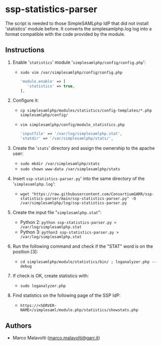 # ssp-statistics-parser
The script is needed to those SimpleSAMLphp IdP that did not install 'statistics' module before. It converts the simplesamlphp.log log into a format compatible with the code provided by the module.

## Instructions

1. Enable '`statistics`' module '`simplesamlphp/config/config.php`':
   * `sudo vim /var/simplesamlphp/config/config.php`
   
     ```php
     'module.enable' => [
        'statistics' => true,
     ],
     ```

2. Configure it:
   * `cp simplesamlphp/modules/statistics/config-templates/*.php simplesamlphp/config/`
   * `vim simplesamlphp/config/module_statistics.php`
   
     ```php
     'inputfile' => '/var/log/simplesamlphp.stat',
     'statdir' => '/var/simplesamlphp/stats/',
     ```

3. Create the '`stats`' directory and assign the ownership to the apache user:
   * `sudo mkdir /var/simplesamlphp/stats`
   * `sudo chown www-data /var/simplesamlphp/stats`
   
4. Insert `ssp-statistics-parser.py`' into the same directory of the '`simplesamlphp.log`':
   * `wget "https://raw.githubusercontent.com/ConsortiumGARR/ssp-statistics-parser/main/ssp-statistics-parser.py" -O /var/simplesamlphp/log/ssp-statistics-parser.py`

5. Create the input file "`simplesamlphp.stat`":
   * Python 2: `python ssp-statistics-parser.py > /var/log/simplesamlphp.stat`
   * Python 3: `python3 ssp-statistics-parser.py > /var/log/simplesamlphp.stat`

6. Run the following command and check if the "STAT" word is on the position [3]:
   * `cd simplesamlphp/module/statistics/bin/ ; loganalyzer.php --debug`

7. If check is OK, create statistics with:
   * `sudo loganalyzer.php`

8. Find statistics on the following page of the SSP IdP:
   * `https://<SERVER-NAME>/simplesaml/module.php/statistics/showstats.php`

## Authors
 * Marco Malavolti (marco.malavolti@garr.it)
